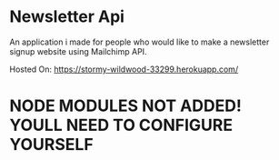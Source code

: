 # Newsletter Api
An application i made for people who would like to make a newsletter signup website using Mailchimp API.

Hosted On: https://stormy-wildwood-33299.herokuapp.com/

# NODE MODULES NOT ADDED! YOULL NEED TO CONFIGURE YOURSELF
